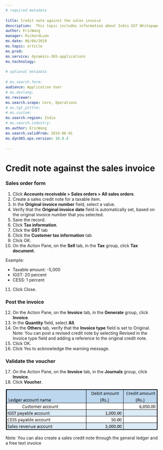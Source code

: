 ```yaml
---
# required metadata

title: Credit note against the sales invoice
description:  This topic includes information about Indis GST Whitepaper in Microsoft Dynamics 365 for Finance and Operations.
author: EricWang
manager: RichardLuan
ms.date: 06/04/2019
ms.topic: article
ms.prod: 
ms.service: dynamics-365-applications
ms.technology: 

# optional metadata

# ms.search.form: 
audience: Application User
# ms.devlang: 
ms.reviewer: 
ms.search.scope: Core, Operations
# ms.tgt_pltfrm: 
# ms.custom: 
ms.search.region: India
# ms.search.industry: 
ms.author: EricWang
ms.search.validFrom: 2019-06-01
ms.dyn365.ops.version: 10.0.4

---
```


# Credit note against the sales invoice

### Sales order form

1. Click **Accounts receivable > Sales orders > All sales orders**.
2. Create a sales credit note for a taxable item.
3. In the **Original invoice number** field, select a value.
4. Verify that the **Original invoice date** field is automatically set, based on the original invoice number that you selected.
5. Save the record.
6. Click **Tax information**.
7. Click the **GST** tab
8. Click the **Customer tax information** tab
9. Click OK.
10. On the Action Pane, on the **Sell** tab, in the **Tax** group, click **Tax document**.

Example:

- Taxable amount: -5,000
- IGST: 20 percent
- CESS: 1 percent

11. Click Close.

### Post the invoice

12. On the Action Pane, on the **Invoice** tab, in the **Generate** group, click **Invoice**.
13. In the **Quantity** field, select **All**.
14. On the **Others** tab, verify that the **Invoice type** field is set to Original.
Note: You can post a revised credit note by selecting Revised in the Invoice type field and adding a reference to the original credit note.
15. Click OK.
16. Click Yes to acknowledge the warning message.

### Validate the voucher

17. On the Action Pane, on the **Invoice** tab, in the **Journals** group, click **Invoice**.
18. Click **Voucher**.

![](media/Annotation-2019-05-20-162812.png)

Note: You can also create a sales credit note through the general ledger and a free text invoice



